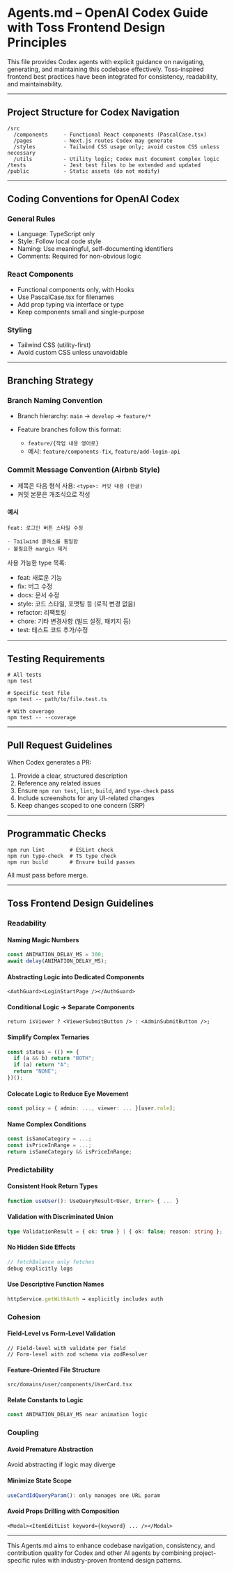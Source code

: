 # Agents.md – OpenAI Codex Guide with Toss Frontend Design Principles

This file provides Codex agents with explicit guidance on navigating, generating, and maintaining this codebase effectively. Toss-inspired frontend best practices have been integrated for consistency, readability, and maintainability.

---

## Project Structure for Codex Navigation

```
/src
  /components     - Functional React components (PascalCase.tsx)
  /pages          - Next.js routes Codex may generate
  /styles         - Tailwind CSS usage only; avoid custom CSS unless necessary
  /utils          - Utility logic; Codex must document complex logic
/tests            - Jest test files to be extended and updated
/public           - Static assets (do not modify)
```

---

## Coding Conventions for OpenAI Codex

### General Rules

* Language: TypeScript only
* Style: Follow local code style
* Naming: Use meaningful, self-documenting identifiers
* Comments: Required for non-obvious logic

### React Components

* Functional components only, with Hooks
* Use PascalCase.tsx for filenames
* Add prop typing via interface or type
* Keep components small and single-purpose

### Styling

* Tailwind CSS (utility-first)
* Avoid custom CSS unless unavoidable

---

## Branching Strategy

### Branch Naming Convention

* Branch hierarchy: `main` → `develop` → `feature/*`
* Feature branches follow this format:

  * `feature/{작업 내용 영어로}`
  * 예시: `feature/components-fix`, `feature/add-login-api`

### Commit Message Convention (Airbnb Style)

* 제목은 다음 형식 사용: `<type>: 커밋 내용 (한글)`
* 커밋 본문은 개조식으로 작성

#### 예시

```
feat: 로그인 버튼 스타일 수정

- Tailwind 클래스를 통일함
- 불필요한 margin 제거
```

사용 가능한 type 목록:

* feat: 새로운 기능
* fix: 버그 수정
* docs: 문서 수정
* style: 코드 스타일, 포맷팅 등 (로직 변경 없음)
* refactor: 리팩토링
* chore: 기타 변경사항 (빌드 설정, 패키지 등)
* test: 테스트 코드 추가/수정

---

## Testing Requirements

```
# All tests
npm test

# Specific test file
npm test -- path/to/file.test.ts

# With coverage
npm test -- --coverage
```

---

## Pull Request Guidelines

When Codex generates a PR:

1. Provide a clear, structured description
2. Reference any related issues
3. Ensure `npm run test`, `lint`, `build`, and `type-check` pass
4. Include screenshots for any UI-related changes
5. Keep changes scoped to one concern (SRP)

---

## Programmatic Checks

```
npm run lint        # ESLint check
npm run type-check  # TS type check
npm run build       # Ensure build passes
```

All must pass before merge.

---

## Toss Frontend Design Guidelines

### Readability

#### Naming Magic Numbers

```ts
const ANIMATION_DELAY_MS = 300;
await delay(ANIMATION_DELAY_MS);
```

#### Abstracting Logic into Dedicated Components

```tsx
<AuthGuard><LoginStartPage /></AuthGuard>
```

#### Conditional Logic → Separate Components

```tsx
return isViewer ? <ViewerSubmitButton /> : <AdminSubmitButton />;
```

#### Simplify Complex Ternaries

```ts
const status = (() => {
  if (a && b) return "BOTH";
  if (a) return "A";
  return "NONE";
})();
```

#### Colocate Logic to Reduce Eye Movement

```ts
const policy = { admin: ..., viewer: ... }[user.role];
```

#### Name Complex Conditions

```ts
const isSameCategory = ...;
const isPriceInRange = ...;
return isSameCategory && isPriceInRange;
```

### Predictability

#### Consistent Hook Return Types

```ts
function useUser(): UseQueryResult<User, Error> { ... }
```

#### Validation with Discriminated Union

```ts
type ValidationResult = { ok: true } | { ok: false; reason: string };
```

#### No Hidden Side Effects

```ts
// fetchBalance only fetches
debug explicitly logs
```

#### Use Descriptive Function Names

```ts
httpService.getWithAuth → explicitly includes auth
```

### Cohesion

#### Field-Level vs Form-Level Validation

```tsx
// Field-level with validate per field
// Form-level with zod schema via zodResolver
```

#### Feature-Oriented File Structure

```
src/domains/user/components/UserCard.tsx
```

#### Relate Constants to Logic

```ts
const ANIMATION_DELAY_MS near animation logic
```

### Coupling

#### Avoid Premature Abstraction

Avoid abstracting if logic may diverge

#### Minimize State Scope

```ts
useCardIdQueryParam(): only manages one URL param
```

#### Avoid Props Drilling with Composition

```tsx
<Modal><ItemEditList keyword={keyword} ... /></Modal>
```

---

This Agents.md aims to enhance codebase navigation, consistency, and contribution quality for Codex and other AI agents by combining project-specific rules with industry-proven frontend design patterns.
